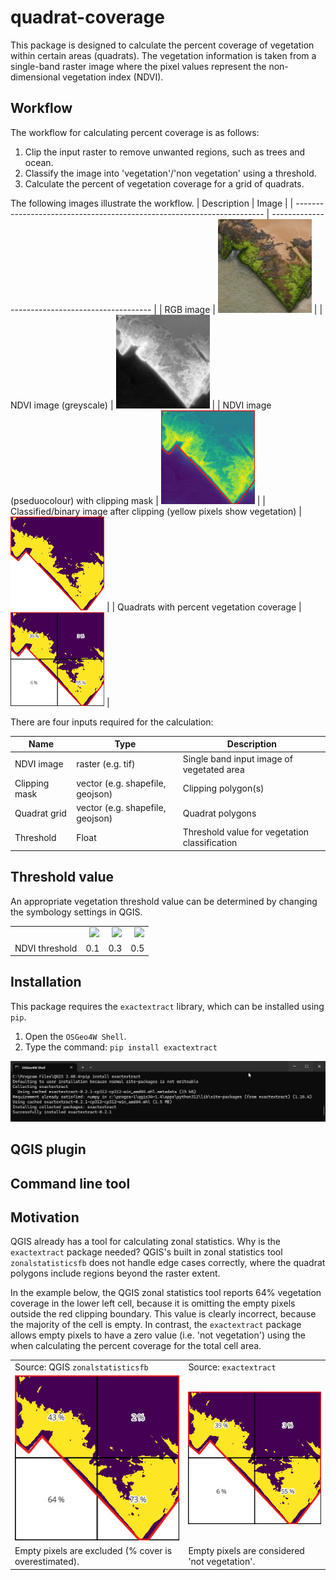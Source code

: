 # quadrat-coverage

This package is designed to calculate the percent coverage of vegetation within
certain areas (quadrats). The vegetation information is taken from a single-band
raster image where the pixel values represent the non-dimensional vegetation
index (NDVI).


## Workflow

The workflow for calculating percent coverage is as follows:

1. Clip the input raster to remove unwanted regions, such as trees and ocean.
2. Classify the image into 'vegetation'/'non vegetation' using a threshold.
3. Calculate the percent of vegetation coverage for a grid of quadrats.

The following images illustrate the workflow.
| Description                                                            | Image                                            |
| ---------------------------------------------------------------------- | ------------------------------------------------ |
| RGB image                                                              | <img height=150px src=docs/rgb.jpg>              |
| NDVI image (greyscale)                                                 | <img height=150px src=docs/ndvi-grey.jpg>        |
| NDVI image (pseduocolour) with clipping mask                           | <img height=150px src=docs/ndvi-pseudo-grey.jpg> |
| Classified/binary image after clipping (yellow pixels show vegetation) | <img height=150px src=docs/nvdvi-pseudo-bw.jpg>  |
| Quadrats with percent vegetation coverage                              | <img height=150px src=docs/exactextract.jpg>     |


There are four inputs required for the calculation:

| Name          | Type                             | Description                                   |
| ------------- | -------------------------------- | --------------------------------------------- |
| NDVI image    | raster (e.g. tif)                | Single band input image of vegetated area     |
| Clipping mask | vector (e.g. shapefile, geojson) | Clipping polygon(s)                           |
| Quadrat grid  | vector (e.g. shapefile, geojson) | Quadrat polygons                              |
| Threshold     | Float                            | Threshold value for vegetation classification |


## Threshold value

An appropriate vegetation threshold value can be determined by changing the symbology settings in QGIS.

<!-- ![](docs/interactive-thresholding.gif) -->


|                |                             |                             |                             |
| -------------- | --------------------------: | --------------------------: | --------------------------: |
|                | ![](docs/threshold-0.1.jpg) | ![](docs/threshold-0.3.jpg) | ![](docs/threshold-0.5.jpg) |
| NDVI threshold |                         0.1 |                         0.3 |                         0.5 |



## Installation

This package requires the `exactextract` library, which can be installed using `pip`.

1. Open the `OSGeo4W Shell`.
2. Type the command: `pip install exactextract`

![](docs/osgeo4w-shell.png)

## QGIS plugin



## Command line tool

## Motivation

QGIS already has a tool for calculating zonal statistics. Why is the `exactextract` package needed? QGIS's built in zonal statistics tool `zonalstatisticsfb` does not handle edge cases correctly, where the quadrat polygons include regions beyond the raster extent. 

In the example below, the QGIS zonal statistics tool reports 64% vegetation coverage in the lower left cell, because it is omitting the empty pixels outside the red clipping boundary. This value is clearly incorrect, because the majority of the cell is empty. In contrast, the `exactextract` package allows empty pixels to have a zero value (i.e. 'not vegetation') using the when calculating the percent coverage for the total cell area.


|                                                       |                                               |
| ----------------------------------------------------- | --------------------------------------------- |
| Source: QGIS `zonalstatisticsfb`                      | Source: `exactextract`                        |
| ![](docs/zonal-statistics.jpg)                        | ![](docs/exactextract.jpg)                    |
| Empty pixels are excluded (% cover is overestimated). | Empty pixels are considered 'not vegetation'. |


